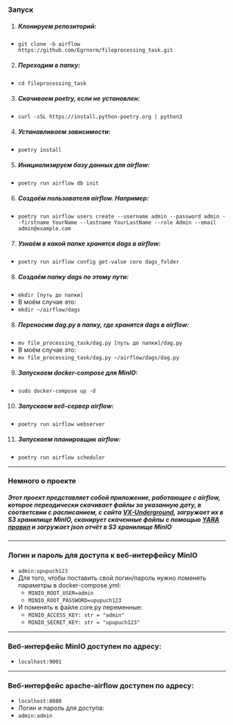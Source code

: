 ### Запуск  
1. ##### Клонируем репозиторий:  
- `git clone -b airflow https://github.com/Egrnorm/fileprocessing_task.git`  
2. ##### Переходим в папку:  
- `cd fileprocessing_task`  
3. ##### Скачиваем poetry, если не установлен:  
- `curl -sSL https://install.python-poetry.org | python3`
4. ##### Устанавливаем зависимости:  
- `poetry install`
5. ##### Инициализируем базу данных для airflow:
- `poetry run airflow db init`
6. ##### Создаём пользователя airflow. Например:
- `poetry run airflow users create --username admin --password admin --firstname YourName --lastname YourLastName --role Admin --email admin@example.com`
7. ##### Узнаём в какой папке хранятся dags в airflow:
- `poetry run airflow config get-value core dags_folder`
8. ##### Создаём папку dags по этому пути:
- `mkdir [путь до папки]`
- В моём случае это:
- `mkdir ~/airflow/dags`  
8. ##### Переносим dag.py в папку, где хранятся dags в airflow:  
- `mv file_processing_task/dag.py [путь до папки]/dag.py`  
- В моём случае это:  
- `mv file_processing_task/dag.py ~/airflow/dags/dag.py`  
9. ##### Запускаем docker-compose для MinIO:  
- `sudo docker-compose up -d`  
10. ##### Запускаем веб-сервер airflow:  
- `poetry run airflow webserver`
11. ##### Запускаем планировщик airflow:
- `poetry run airflow scheduler`
---
### Немного о проекте  
##### Этот проект представляет собой приложение, работающее с airflow, которое переодически скачивает файлы за указанную дату, в соответсвии с расписанием, с сайта [VX-Underground](https://vx-underground.org/), загружает их в S3 хранилище MinIO, сканирует скаченные файлы с помощью [YARA правил](https://github.com/kevoreilly/CAPEv2/tree/master/data/yara/CAPE) и загружает json отчёт в S3 хранилище MinIO  
---
### Логин и пароль для доступа к веб-интерфейсу MinIO  
- `admin:upupuch123`  
- Для того, чтобы поставить свой логин/пароль нужно поменять параметры в docker-compose.yml:  
  - `MINIO_ROOT_USER=admin`  
  - `MINIO_ROOT_PASSWORD=upupuch123`  
- И поменять в файле core.py переменные:
  - `MINIO_ACCESS_KEY: str = "admin"`  
  - `MINIO_SECRET_KEY: str = "upupuch123"`
---  
### Веб-интерфейс MinIO доступен по адресу:  
- `localhost:9001`  
---  
### Веб-интерфейс apache-airflow доступен по адресу:
- `localhost:8080`
- Логин и пароль для доступа:
- `admin:admin`
